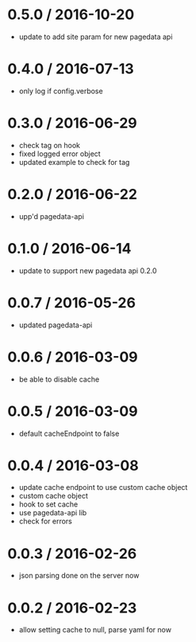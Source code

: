 
0.5.0 / 2016-10-20
==================

  * update to add site param for new pagedata api

0.4.0 / 2016-07-13
==================

  * only log if config.verbose

0.3.0 / 2016-06-29
==================

  * check tag on hook
  * fixed logged error object
  * updated example to check for tag

0.2.0 / 2016-06-22
==================

  * upp'd pagedata-api

0.1.0 / 2016-06-14
==================

  * update to support new pagedata api 0.2.0

0.0.7 / 2016-05-26
==================

  * updated pagedata-api

0.0.6 / 2016-03-09
==================

  * be able to disable cache

0.0.5 / 2016-03-09
==================

  * default cacheEndpoint to false

0.0.4 / 2016-03-08
==================

  * update cache endpoint to use custom cache object
  * custom cache object
  * hook to set cache
  * use pagedata-api lib
  * check for errors

0.0.3 / 2016-02-26
==================

  * json parsing done on the server now

0.0.2 / 2016-02-23
==================

  * allow setting cache to null, parse yaml for now
